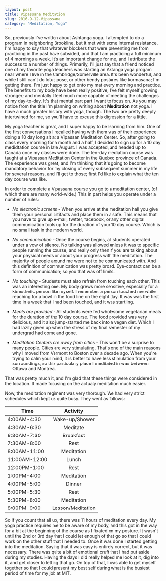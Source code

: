 ```yaml
---
layout: post
title: Vipassana Meditation
slug: 2016-9-12-Vipassana
category: "Meditation, Yoga"
---
```


So, previously I've written about Ashtanga yoga. I attempted to do a program in
neighboring Brookline, but it met with some internal resistance. I'm happy to say that
whatever blockers that were preventing me from practicing in the past have
subsided, and that I am practicing a full minimum of 4 mornings a week. It's an
important change for me, and I attribute the success to a number of things.
Primarily, I'll just say that a friend noticed one of my favorite yoga teachers
was starting an Astanga yoga progam near where I live in the
Cambridge/Somerville area. It's been wonderful, and while I still can't do lotus
pose, or other bendy postures like kormasana; I'm getting there. I'm just happy
to get onto my mat every morning and practice. The benefits to my body have been
really positive, I've felt myself growing stronger; and mentally I feel much
more capable of meeting the challenges of my day-to-day. It's that mental part
part I want to focus on. As you may notice from the title I'm
planning on writing about **Meditation** not yoga. I have a much greater history
with yoga, though. The two are pretty deeply intertwined for me, so you'll have
to excuse this digression for a little. 

My yoga teacher is great, and I super happy to be learning from him. One of the
first conversations I recalled having with them was of their experience doing a
10 day long sit at a Vipassan Meditation Center. So, after going to class every
morning for a month and a half, I decided to sign up for a 10 day medidtation
course in late August. I was accepted, and headed up to Canada once my classes were done.
The ten-day mediation course was taught at a Vipassan Meditation Center in the Quebec 
province of Canada. The experience was great, and I'm thinking that it's going
to become mandatory behavior for my closing of every subsequent summer in my 
life for several reasons, and I'll get to those; first I'd like to explain what the ten day course was like.

In order to complete a Vipassana course you go to a meditation center, (of which
there are many world-wide.) This in part helps you operate under a number of rules:
* *No electronic screens* - When you arrive at the meditation hall you give
   them your personal artifacts and place them in a safe. This means that you have to
   give up e-mail, twitter, facebook, or any other digital communication tools
   up for the duration of your 10 day course. Which is no small task in the modern world.

* *No communication* - Once the course begins, all students operated under a vow of
  silence. No talking was allowed unless it was to specific people running the course, and really only then if you are talking
  about your physical needs or about your progress with the meditation. The majority of
  people around me were not to be communicated with. And this definition of communication was pretty broad. Eye-contact can be a form
  of communication; so you that was off limits.

* *No touching* - Students must also refrain from touching each other. This was an
  interesting one. My body grews more sensitive, especially for a kinesthetic person
  like myself. I remember a person touched me while reaching for a bowl in the food
  line on the eight day. It was was the first time in a week that I had been touched,
  and it was startling.

* *Meals are provided* - All students were fed wholesome vegetarian meals for
  the duration of the 10 day course. The food provided was very
  delicious, and it also jump-started me back into a vegan diet. Which I had
  lazily given up when the stress of my final semester of my undergrad had come
  and gone.

* *Meditation Centers are away from cities* - This won't be a surprise to many
  people. Cities are very stimulating. That's one of the main reasons why I
  moved from Vermont to Boston over a decade ago. When you're trying to calm
  your mind, it is better to have less stimulation from your surroundings, so
  this particulary place I meditated in was between Ottawa and Montreal.

That was pretty much it, and I'm glad that these things were considered in the
location. It made focusing on the actualy meditation much easier. 

Now, the meditation regiment was very thorough. We had very strict schedules
which kept us quite busy. They went as follows:

| Time | Activity |
| ---- |:--------:|
| 4:00AM-4:30 | Wake-up/Shower |
| 4:30AM-6:30 | Meditate |
| 6:30AM-7:30 | Breakfast |
| 7:30AM-8:00 | Rest |
| 8:00AM-11:00 | Meditation |
| 11:00AM-12:00 | Lunch |
| 12:00PM-1:00 | Rest |
| 1:00PM-4:00 | Meditation |
| 4:00PM-5:00 | Dinner |
| 5:00PM-5:30 | Rest |
| 5:30PM-8:00 | Meditation |
| 8:00PM-9:00 | Lesson/Meditation |

So if you count that all up, there was 11 hours of meditation every day. My yoga
practice requires me to be aware of my body, and this got in the way for a bit at
the beginning of the course as I fixated on my posture. It wasn't until the 2nd or 3rd day that I could
let enough of that go so that I could work on the other stuff that I needed to. Once it
was done I started getting into the meditation. Saying that it was easy is
entirely correct, but it was necessary. There was quite a
bit of emotional cruft that I had put aside during my studies.
Having the days I did really helped me look at it, dig into it, and get closer
to letting that go. On top of that, I was able to get myself together so that I could present my best self during what is
the busiest period of time for my job at MIT.
